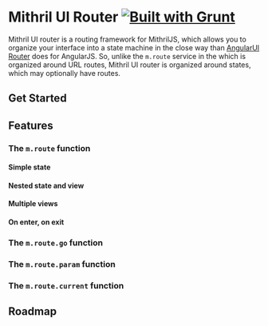 Mithril UI Router [![Built with Grunt](https://cdn.gruntjs.com/builtwith.png)](http://gruntjs.com/)
=================

Mithril UI router is a routing framework for MithrilJS, which allows you to organize your interface into a state machine in the close way than [AngularUI Router](https://github.com/angular-ui/ui-router) does for AngularJS. So, unlike the `m.route` service in the which is organized around URL routes, Mithril UI router is organized around states, which may optionally have routes.

## Get Started

## Features

### The `m.route` function

#### Simple state

#### Nested state and view

#### Multiple views

#### On enter, on exit

### The `m.route.go` function

### The `m.route.param` function

### The `m.route.current` function

## Roadmap


